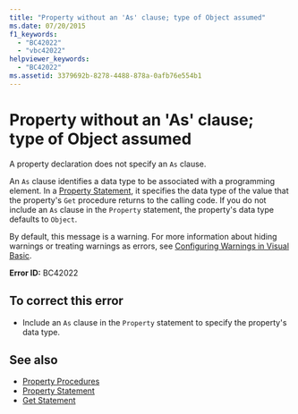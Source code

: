 ```yaml
---
title: "Property without an 'As' clause; type of Object assumed"
ms.date: 07/20/2015
f1_keywords: 
  - "BC42022"
  - "vbc42022"
helpviewer_keywords: 
  - "BC42022"
ms.assetid: 3379692b-8278-4488-878a-0afb76e554b1
---
```

# Property without an 'As' clause; type of Object assumed
A property declaration does not specify an `As` clause.  
  
 An `As` clause identifies a data type to be associated with a programming element. In a [Property Statement](../../visual-basic/language-reference/statements/property-statement.md), it specifies the data type of the value that the property's `Get` procedure returns to the calling code. If you do not include an `As` clause in the `Property` statement, the property's data type defaults to `Object`.  
  
 By default, this message is a warning. For more information about hiding warnings or treating warnings as errors, see [Configuring Warnings in Visual Basic](/visualstudio/ide/configuring-warnings-in-visual-basic).  
  
 **Error ID:** BC42022  
  
## To correct this error  
  
-   Include an `As` clause in the `Property` statement to specify the property's data type.  
  
## See also
- [Property Procedures](../../visual-basic/programming-guide/language-features/procedures/property-procedures.md)
- [Property Statement](../../visual-basic/language-reference/statements/property-statement.md)
- [Get Statement](../../visual-basic/language-reference/statements/get-statement.md)
